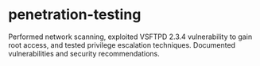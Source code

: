 # penetration-testing
 Performed network scanning, exploited VSFTPD  2.3.4 vulnerability to gain root access, and tested  privilege escalation techniques. Documented  vulnerabilities    and security recommendations.
